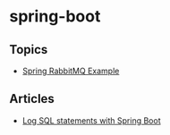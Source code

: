 # spring-boot

## Topics

- [Spring RabbitMQ Example](spring-rabbitmq-example)

## Articles

- [Log SQL statements with Spring Boot](https://vladmihalcea.com/log-sql-spring-boot/)
